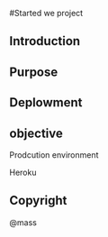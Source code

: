#Started we project

## Introduction

## Purpose


## Deplowment


## objective

Prodcution environment

Heroku

## Copyright

@mass

